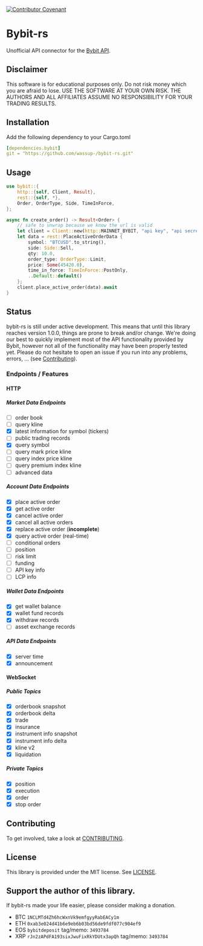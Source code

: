 [![Contributor Covenant](https://img.shields.io/badge/Contributor%20Covenant-2.1-4baaaa.svg)](CODE_OF_CONDUCT.md)

# Bybit-rs

Unofficial API connector for the [Bybit API](https://bybit-exchange.github.io/docs/inverse).

## Disclaimer

This software is for educational purposes only. Do not risk money which you are afraid to lose.
USE THE SOFTWARE AT YOUR OWN RISK. THE AUTHORS AND ALL AFFILIATES ASSUME NO RESPONSIBILITY FOR YOUR TRADING RESULTS.

## Installation

Add the following dependency to your Cargo.toml
```yaml
[dependencies.bybit]
git = "https://github.com/wassup-/bybit-rs.git"
```

## Usage

```rs
use bybit::{
    http::{self, Client, Result},
    rest::{self, *},
    Order, OrderType, Side, TimeInForce,
};

async fn create_order() -> Result<Order> {
    // safe to unwrap because we know the url is valid
    let client = Client::new(http::MAINNET_BYBIT, "api key", "api secret").unwrap();
    let data = rest::PlaceActiveOrderData {
        symbol: "BTCUSD".to_string(),
        side: Side::Sell,
        qty: 10.0,
        order_type: OrderType::Limit,
        price: Some(45420.0),
        time_in_force: TimeInForce::PostOnly,
        ..Default::default()
    };
    client.place_active_order(data).await
}
```

## Status

bybit-rs is still under active development. This means that until this library reaches version 1.0.0, things are prone to break and/or change.
We're doing our best to quickly implement most of the API functionality provided by Bybit, however not all of the functionality may have been properly tested yet.
Please do not hesitate to open an issue if you run into any problems, errors, ... (see [Contributing](#contributing)).

### Endpoints / Features

#### HTTP

##### Market Data Endpoints
- [ ] order book
- [ ] query kline
- [x] latest information for symbol (tickers)
- [ ] public trading records
- [x] query symbol
- [ ] query mark price kline
- [ ] query index price kline
- [ ] query premium index kline
- [ ] advanced data

##### Account Data Endpoints
- [x] place active order
- [x] get active order
- [x] cancel active order
- [x] cancel all active orders
- [x] replace active order (**incomplete**)
- [x] query active order (real-time)
- [ ] conditional orders
- [ ] position
- [ ] risk limit
- [ ] funding
- [ ] API key info
- [ ] LCP info

##### Wallet Data Endpoints
- [x] get wallet balance
- [x] wallet fund records
- [x] withdraw records
- [ ] asset exchange records

##### API Data Endpoints
- [x] server time
- [x] announcement

#### WebSocket

##### Public Topics
- [x] orderbook snapshot
- [x] orderbook delta
- [x] trade
- [x] insurance
- [x] instrument info snapshot
- [x] instrument info delta
- [x] kline v2
- [x] liquidation

##### Private Topics
- [x] position
- [x] execution
- [x] order
- [x] stop order

## Contributing

To get involved, take a look at [CONTRIBUTING](CONTRIBUTING.md).

## License

This library is provided under the MIT license. See [LICENSE](LICENSE).

## Support the author of this library.

If bybit-rs made your life easier, please consider making a donation.

- BTC `1NCLMTd4Zh6hcWxnVk9emfgyyRabEACy1m`
- ETH `0xab3e024d41b6e9eb6b03bd56de9fdf077c904ef9`
- EOS `bybitdeposit` tag/memo: `3493784`
- XRP `rJn2zAPdFA193sixJwuFixRkYDUtx3apQh` tag/memo: `3493784`
